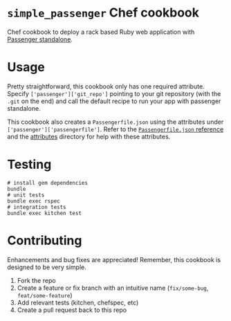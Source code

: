 # `simple_passenger` Chef cookbook

Chef cookbook to deploy a rack based Ruby web application with
[Passenger standalone](https://www.phusionpassenger.com/library/config/standalone/).

# Usage

Pretty straightforward, this cookbook only has one required attribute. Specify
`['passenger']['git_repo']` pointing to your git repository (with the `.git` on the end) and call
the default recipe to run your app with passenger standalone.

This cookbook also creates a `Passengerfile.json` using the attributes under
`['passenger']['passengerfile']`. Refer to the
[`Passengerfile.json` reference](https://www.phusionpassenger.com/library/config/standalone/reference/)
and the [attributes](./attributes/) directory for help with these attributes.

# Testing

```shell
# install gem dependencies
bundle
# unit tests
bundle exec rspec
# integration tests
bundle exec kitchen test
```

# Contributing

Enhancements and bug fixes are appreciated! Remember, this cookbook is designed to be very simple.

1. Fork the repo
1. Create a feature or fix branch with an intuitive name (`fix/some-bug`, `feat/some-feature`)
1. Add relevant tests (kitchen, chefspec, etc)
1. Create a pull request back to this repo

